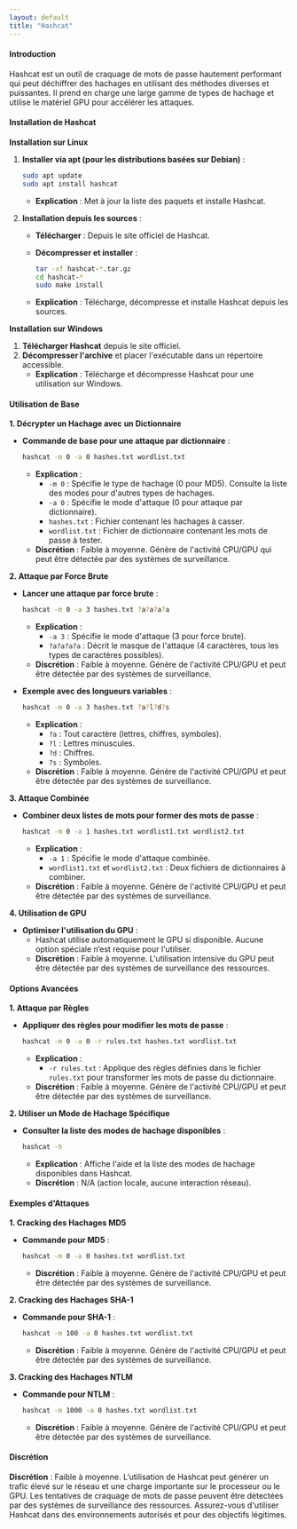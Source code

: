 ```yaml
---
layout: default
title: "Hashcat"
---
```


#### Introduction

Hashcat est un outil de craquage de mots de passe hautement performant qui peut déchiffrer des hachages en utilisant des méthodes diverses et puissantes. Il prend en charge une large gamme de types de hachage et utilise le matériel GPU pour accélérer les attaques.

#### Installation de Hashcat

**Installation sur Linux**

1.  **Installer via apt (pour les distributions basées sur Debian)** :

    ```bash
    sudo apt update
    sudo apt install hashcat
    ```

    * **Explication** : Met à jour la liste des paquets et installe Hashcat.
2. **Installation depuis les sources** :
   * **Télécharger** : Depuis le site officiel de Hashcat.
   *   **Décompresser et installer** :

       ```bash
       tar -xf hashcat-*.tar.gz
       cd hashcat-*
       sudo make install
       ```
   * **Explication** : Télécharge, décompresse et installe Hashcat depuis les sources.

**Installation sur Windows**

1. **Télécharger Hashcat** depuis le site officiel.
2. **Décompresser l'archive** et placer l'exécutable dans un répertoire accessible.
   * **Explication** : Télécharge et décompresse Hashcat pour une utilisation sur Windows.

#### Utilisation de Base

**1. Décrypter un Hachage avec un Dictionnaire**

*   **Commande de base pour une attaque par dictionnaire** :

    ```bash
    hashcat -m 0 -a 0 hashes.txt wordlist.txt
    ```

    * **Explication** :
      * `-m 0` : Spécifie le type de hachage (0 pour MD5). Consulte la liste des modes pour d'autres types de hachages.
      * `-a 0` : Spécifie le mode d'attaque (0 pour attaque par dictionnaire).
      * `hashes.txt` : Fichier contenant les hachages à casser.
      * `wordlist.txt` : Fichier de dictionnaire contenant les mots de passe à tester.
    * **Discrétion** : Faible à moyenne. Génère de l'activité CPU/GPU qui peut être détectée par des systèmes de surveillance.

**2. Attaque par Force Brute**

*   **Lancer une attaque par force brute** :

    ```bash
    hashcat -m 0 -a 3 hashes.txt ?a?a?a?a
    ```

    * **Explication** :
      * `-a 3` : Spécifie le mode d'attaque (3 pour force brute).
      * `?a?a?a?a` : Décrit le masque de l'attaque (4 caractères, tous les types de caractères possibles).
    * **Discrétion** : Faible à moyenne. Génère de l'activité CPU/GPU et peut être détectée par des systèmes de surveillance.
*   **Exemple avec des longueurs variables** :

    ```bash
    hashcat -m 0 -a 3 hashes.txt ?a?l?d?s
    ```

    * **Explication** :
      * `?a` : Tout caractère (lettres, chiffres, symboles).
      * `?l` : Lettres minuscules.
      * `?d` : Chiffres.
      * `?s` : Symboles.
    * **Discrétion** : Faible à moyenne. Génère de l'activité CPU/GPU et peut être détectée par des systèmes de surveillance.

**3. Attaque Combinée**

*   **Combiner deux listes de mots pour former des mots de passe** :

    ```bash
    hashcat -m 0 -a 1 hashes.txt wordlist1.txt wordlist2.txt
    ```

    * **Explication** :
      * `-a 1` : Spécifie le mode d'attaque combinée.
      * `wordlist1.txt` et `wordlist2.txt` : Deux fichiers de dictionnaires à combiner.
    * **Discrétion** : Faible à moyenne. Génère de l'activité CPU/GPU et peut être détectée par des systèmes de surveillance.

**4. Utilisation de GPU**

* **Optimiser l'utilisation du GPU** :
  * Hashcat utilise automatiquement le GPU si disponible. Aucune option spéciale n’est requise pour l'utiliser.
  * **Discrétion** : Faible à moyenne. L'utilisation intensive du GPU peut être détectée par des systèmes de surveillance des ressources.

#### Options Avancées

**1. Attaque par Règles**

*   **Appliquer des règles pour modifier les mots de passe** :

    ```bash
    hashcat -m 0 -a 0 -r rules.txt hashes.txt wordlist.txt
    ```

    * **Explication** :
      * `-r rules.txt` : Applique des règles définies dans le fichier `rules.txt` pour transformer les mots de passe du dictionnaire.
    * **Discrétion** : Faible à moyenne. Génère de l'activité CPU/GPU et peut être détectée par des systèmes de surveillance.

**2. Utiliser un Mode de Hachage Spécifique**

*   **Consulter la liste des modes de hachage disponibles** :

    ```bash
    hashcat -h
    ```

    * **Explication** : Affiche l'aide et la liste des modes de hachage disponibles dans Hashcat.
    * **Discrétion** : N/A (action locale, aucune interaction réseau).

#### Exemples d'Attaques

**1. Cracking des Hachages MD5**

*   **Commande pour MD5** :

    ```bash
    hashcat -m 0 -a 0 hashes.txt wordlist.txt
    ```

    * **Discrétion** : Faible à moyenne. Génère de l'activité CPU/GPU et peut être détectée par des systèmes de surveillance.

**2. Cracking des Hachages SHA-1**

*   **Commande pour SHA-1** :

    ```bash
    hashcat -m 100 -a 0 hashes.txt wordlist.txt
    ```

    * **Discrétion** : Faible à moyenne. Génère de l'activité CPU/GPU et peut être détectée par des systèmes de surveillance.

**3. Cracking des Hachages NTLM**

*   **Commande pour NTLM** :

    ```bash
    hashcat -m 1000 -a 0 hashes.txt wordlist.txt
    ```

    * **Discrétion** : Faible à moyenne. Génère de l'activité CPU/GPU et peut être détectée par des systèmes de surveillance.

#### Discrétion

**Discrétion** : Faible à moyenne. L’utilisation de Hashcat peut générer un trafic élevé sur le réseau et une charge importante sur le processeur ou le GPU. Les tentatives de craquage de mots de passe peuvent être détectées par des systèmes de surveillance des ressources. Assurez-vous d'utiliser Hashcat dans des environnements autorisés et pour des objectifs légitimes.

####

